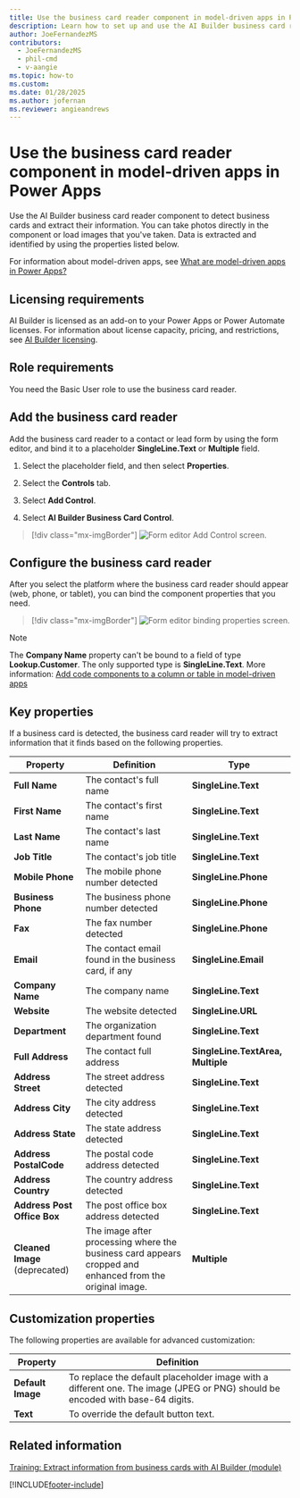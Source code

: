 ```yaml
---
title: Use the business card reader component in model-driven apps in Power Apps - AI Builder
description: Learn how to set up and use the AI Builder business card reader in model-driven apps 
author: JoeFernandezMS
contributors:
  - JoeFernandezMS
  - phil-cmd
  - v-aangie
ms.topic: how-to
ms.custom: 
ms.date: 01/28/2025
ms.author: jofernan
ms.reviewer: angieandrews
---
```


# Use the business card reader component in model-driven apps in Power Apps

Use the AI Builder business card reader component to detect business cards and extract their information. You can take photos directly in the component or load images that you've taken. Data is extracted and identified by using the properties listed below.

For information about model-driven apps, see [What are model-driven apps in Power Apps?](/powerapps/maker/model-driven-apps/model-driven-app-overview)

## Licensing requirements

AI Builder is licensed as an add-on to your Power Apps or Power Automate licenses. For information about license capacity, pricing, and restrictions, see [AI Builder licensing](./administer-licensing.md).

## Role requirements

You need the Basic User role to use the business card reader.

## Add the business card reader

Add the business card reader to a contact or lead form by using the form editor, and bind it to a placeholder **SingleLine.Text** or **Multiple** field.

1. Select the placeholder field, and then select **Properties**.

2. Select the **Controls** tab.

3. Select **Add Control**.

4. Select **AI Builder Business Card Control**.

> [!div class="mx-imgBorder"]
> ![Form editor Add Control screen.](media/form-editor-add-control.png "Form editor Add Control screen")

## Configure the business card reader

After you select the platform where the business card reader should appear (web, phone, or tablet), you can bind the component properties that you need.

> [!div class="mx-imgBorder"]
> ![Form editor binding properties screen.](media/form-editor-binding-properties.png "Form editor binding properties screen")

> [!NOTE]
> The **Company Name** property can't be bound to a field of type **Lookup.Customer**. The only supported type is **SingleLine.Text**. More information: [Add code components to a column or table in model-driven apps](/powerapps/developer/component-framework/add-custom-controls-to-a-field-or-entity)

## Key properties

If a business card is detected, the business card reader will try to extract information that it finds based on the following properties.

|Property |Definition  |Type  |
|---------|---------|---------|
 |**Full Name**| The contact's full name| **SingleLine.Text**|
 |**First Name**| The contact's first name|**SingleLine.Text**|
 |**Last Name**| The contact's last name|**SingleLine.Text**|
 |**Job Title**| The contact's job title|**SingleLine.Text**|
 |**Mobile Phone**| The mobile phone number detected| **SingleLine.Phone**|
 |**Business Phone**| The business phone number detected| **SingleLine.Phone**|
 |**Fax**| The fax number detected| **SingleLine.Phone**|
 |**Email**| The contact email found in the business card, if any |**SingleLine.Email**|
 |**Company Name**| The company name|**SingleLine.Text**|
 |**Website**| The website detected| **SingleLine.URL**|
 |**Department**| The organization department found|**SingleLine.Text**|
 |**Full Address**| The contact full address|**SingleLine.TextArea, Multiple**|
 |**Address Street**| The street address detected|**SingleLine.Text**|
 |**Address City**| The city address detected|**SingleLine.Text**|
 |**Address State**| The state address detected|**SingleLine.Text**|
 |**Address PostalCode**| The postal code address detected|**SingleLine.Text**|
 |**Address Country**| The country address detected|**SingleLine.Text**|
 |**Address Post Office Box**| The post office box address detected|**SingleLine.Text**|
 |**Cleaned Image** (deprecated)| The image after processing where the business card appears cropped and enhanced from the original image.|**Multiple**|


## Customization properties

The following properties are available for advanced customization:

|Property |Definition  |
|---------|---------|
 |**Default Image**| To replace the default placeholder image with a different one. The image (JPEG or PNG) should be encoded with base-64 digits.
 |**Text**| To override the default button text.

## Related information

[Training: Extract information from business cards with AI Builder (module)](/training/modules/get-started-with-ai-business-card-reader/)

[!INCLUDE[footer-include](includes/footer-banner.md)]
